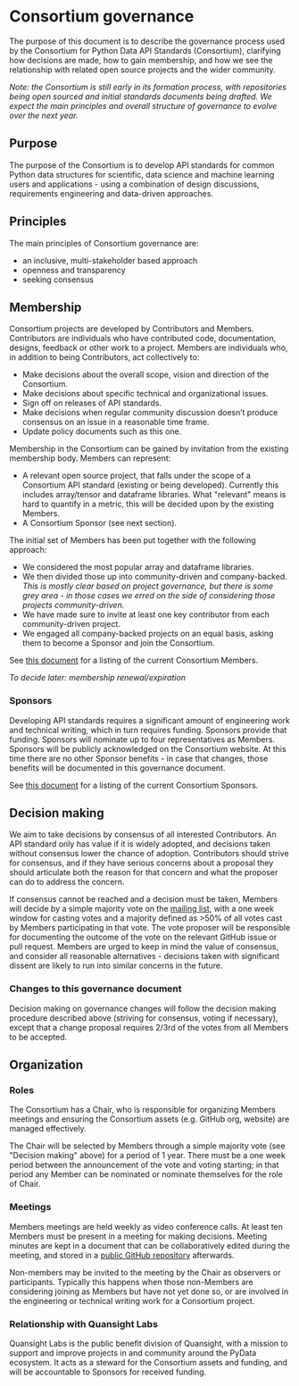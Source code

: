 # Consortium governance

The purpose of this document is to describe the governance process used by
the Consortium for Python Data API Standards (Consortium), clarifying how
decisions are made, how to gain membership, and how we see the relationship
with related open source projects and the wider community.

_Note: the Consortium is still early in its formation process, with repositories being open sourced and initial standards documents being drafted. We expect the main principles and overall structure of governance to evolve over the next year._


## Purpose

The purpose of the Consortium is to develop API standards for common Python
data structures for scientific, data science and machine learning users and
applications - using a combination of design discussions, requirements
engineering and data-driven approaches.


## Principles

The main principles of Consortium governance are:

- an inclusive, multi-stakeholder based approach
- openness and transparency
- seeking consensus


## Membership

Consortium projects are developed by Contributors and Members. Contributors
are individuals who have contributed code, documentation, designs, feedback
or other work to a project. Members are individuals who, in addition to being
Contributors, act collectively to:

- Make decisions about the overall scope, vision and direction of the Consortium.
- Make decisions about specific technical and organizational issues.
- Sign off on releases of API standards.
- Make decisions when regular community discussion doesn’t produce consensus on an issue in a reasonable time frame.
- Update policy documents such as this one.

Membership in the Consortium can be gained by invitation from the existing membership body. Members can represent:

- A relevant open source project, that falls under the scope of a Consortium
  API standard (existing or being developed). Currently this includes
  array/tensor and dataframe libraries. What "relevant" means is hard to
  quantify in a metric, this will be decided upon by the existing Members.
- A Consortium Sponsor (see next section).

The initial set of Members has been put together with the following approach:

- We considered the most popular array and dataframe libraries.
- We then divided those up into community-driven and company-backed.
  _This is mostly clear based on project governance, but there is some grey area - in those cases we erred on the side of considering those projects community-driven._
- We have made sure to invite at least one key contributor from each community-driven project.
- We engaged all company-backed projects on an equal basis, asking them to
  become a Sponsor and join the Consortium.

See [this document](https://github.com/pydata-apis/governance/blob/master/members_and_sponsors.md)
for a listing of the current Consortium Members.

_To decide later: membership renewal/expiration_


### Sponsors

Developing API standards requires a significant amount of engineering work
and technical writing, which in turn requires funding. Sponsors provide that
funding. Sponsors will nominate up to four representatives as Members.
Sponsors will be publicly acknowledged on the Consortium website. At this
time there are no other Sponsor benefits - in case that changes, those
benefits will be documented in this governance document.

See [this document](https://github.com/pydata-apis/governance/blob/master/members_and_sponsors.md)
for a listing of the current Consortium Sponsors.


## Decision making

We aim to take decisions by consensus of all interested Contributors. An API
standard only has value if it is widely adopted, and decisions taken without
consensus lower the chance of adoption. Contributors should strive for
consensus, and if they have serious concerns about a proposal they should
articulate both the reason for that concern and what the proposer can do to
address the concern.

If consensus cannot be reached and a decision must be taken, Members will
decide by a simple majority vote on the [mailing list](https://groups.google.com/forum/#!forum/python-data-apis-consortium),
with a one week window for casting votes and a majority defined as >50% of
all votes cast by Members participating in that vote. The vote proposer will
be responsible for documenting the outcome of the vote on the relevant GitHub
issue or pull request. Members are urged to keep in mind the value of
consensus, and consider all reasonable alternatives - decisions taken with
significant dissent are likely to run into similar concerns in the future.

### Changes to this governance document

Decision making on governance changes will follow the decision making procedure
described above (striving for consensus, voting if necessary), except that a
change proposal requires 2/3rd of the votes from all Members to be accepted.


## Organization

### Roles

The Consortium has a Chair, who is responsible for organizing Members
meetings and ensuring the Consortium assets (e.g. GitHub org, website) are
managed effectively.

The Chair will be selected by Members through a simple majority vote (see
"Decision making" above) for a period of 1 year. There must be a one week period
between the announcement of the vote and voting starting; in that period
any Member can be nominated or nominate themselves for the role of Chair.


### Meetings

Members meetings are held weekly as video conference calls. At least ten
Members must be present in a meeting for making decisions. Meeting minutes
are kept in a document that can be collaboratively edited during the meeting,
and stored in a [public GitHub repository](https://github.com/pydata-apis/workgroup/tree/master/meeting_minutes)
afterwards.

Non-members may be invited to the meeting by the Chair as observers or
participants. Typically this happens when those non-Members are considering
joining as Members but have not yet done so, or are involved in the
engineering or technical writing work for a Consortium project.


### Relationship with Quansight Labs

Quansight Labs is the public benefit division of Quansight, with a mission to
support and improve projects in and community around the PyData ecosystem. It
acts as a steward for the Consortium assets and funding, and will be
accountable to Sponsors for received funding.
